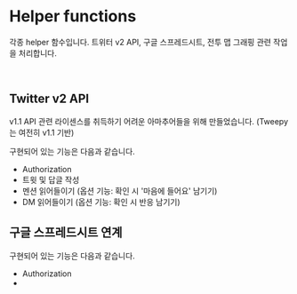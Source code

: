 # Helper functions
각종 helper 함수입니다. 트위터 v2 API, 구글 스프레드시트, 전투 맵 그래핑 관련 작업을 처리합니다.

&nbsp;
## Twitter v2 API

v1.1 API 관련 라이센스를 취득하기 어려운 아마추어들을 위해 만들었습니다. (Tweepy는 여전히 v1.1 기반)

구현되어 있는 기능은 다음과 같습니다.

- Authorization
- 트윗 및 답글 작성
- 멘션 읽어들이기 (옵션 기능: 확인 시 '마음에 들어요' 남기기)
- DM 읽어들이기 (옵션 기능: 확인 시 반응 남기기)
&nbsp;

## 구글 스프레드시트 연계

구현되어 있는 기능은 다음과 같습니다.

- Authorization
- 